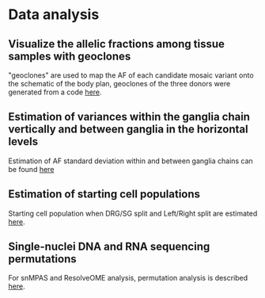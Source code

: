 # Data analysis

## Visualize the allelic fractions among tissue samples with geoclones

"geoclones" are used to map the AF of each candidate mosaic variant onto the schematic of the body plan, geoclones of the three donors were generated from a code [here](https://github.com/shishenyxx/Human_DRG_SG/tree/main/Analysis/geoclone).

## Estimation of variances within the ganglia chain vertically and between ganglia in the horizontal levels

Estimation of AF standard deviation within and between ganglia chains can be found [here](https://github.com/shishenyxx/Human_DRG_SG/tree/main/Analysis/Stdev_vertical_horizontal)

## Estimation of starting cell populations

Starting cell population when DRG/SG split and Left/Right split are estimated [here](https://github.com/shishenyxx/Human_DRG_SG/tree/main/Analysis/Simulate_starting_population).

## Single-nuclei DNA and RNA sequencing permutations

For snMPAS and ResolveOME analysis, permutation analysis is described [here](https://github.com/shishenyxx/Human_DRG_SG/tree/main/Analysis/Permutation_single_cell). 

